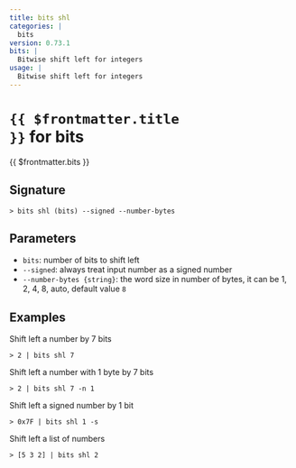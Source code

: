 ```yaml
---
title: bits shl
categories: |
  bits
version: 0.73.1
bits: |
  Bitwise shift left for integers
usage: |
  Bitwise shift left for integers
---
```


# <code>{{ $frontmatter.title }}</code> for bits

<div class='command-title'>{{ $frontmatter.bits }}</div>

## Signature

```> bits shl (bits) --signed --number-bytes```

## Parameters

 -  `bits`: number of bits to shift left
 -  `--signed`: always treat input number as a signed number
 -  `--number-bytes {string}`: the word size in number of bytes, it can be 1, 2, 4, 8, auto, default value `8`

## Examples

Shift left a number by 7 bits
```shell
> 2 | bits shl 7
```

Shift left a number with 1 byte by 7 bits
```shell
> 2 | bits shl 7 -n 1
```

Shift left a signed number by 1 bit
```shell
> 0x7F | bits shl 1 -s
```

Shift left a list of numbers
```shell
> [5 3 2] | bits shl 2
```
